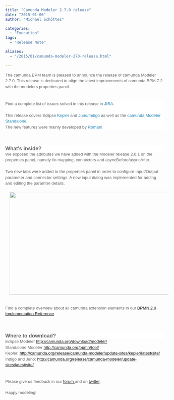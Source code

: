 ```yaml
---
title: "Camunda Modeler 2.7.0 release"
date: "2015-01-06"
author: "Michael Schöttes"

categories:
  - "Execution"
tags: 
  - "Release Note"

aliases:
  - "/2015/01/camunda-modeler-270-release.html"

---
```


<div>
<div dir="ltr" style="text-align: left;" trbidi="on">
<span style="background-color: white; color: #666666; font-family: Arial, Tahoma, Helvetica, FreeSans, sans-serif; font-size: 13.1999998092651px; line-height: 18.4799995422363px;">The camunda BPM team is pleased to announce the release of camunda Modeler 2.7.0. This release is dedicated to align the latest improvements of camunda BPM 7.2 with the modelers properties panel.&nbsp;</span><br />
<span style="background-color: white; color: #666666; font-family: Arial, Tahoma, Helvetica, FreeSans, sans-serif; font-size: 13.1999998092651px; line-height: 18.4799995422363px;"><br /></span>
<br />
<div style="background-color: white; color: #666666; font-family: Arial, Tahoma, Helvetica, FreeSans, sans-serif; font-size: 13.1999998092651px; line-height: 18.4799995422363px;">
Find a complete list of issues solved in this release in&nbsp;<a href="https://app.camunda.com/jira/secure/ReleaseNote.jspa?projectId=10230&amp;version=13292" style="color: #2288bb; text-decoration: none;">JIRA</a>.</div>
<div style="background-color: white; color: #666666; font-family: Arial, Tahoma, Helvetica, FreeSans, sans-serif; font-size: 13.1999998092651px; line-height: 18.4799995422363px;">
<br /></div>
<div style="background-color: white; color: #666666; font-family: Arial, Tahoma, Helvetica, FreeSans, sans-serif; font-size: 13.1999998092651px; line-height: 18.4799995422363px;">
<div class="MsoNormal">
<span lang="EN-US">This release covers Eclipse&nbsp;<a href="http://camunda.org/release/camunda-modeler/update-sites/kepler/latest/site/" style="color: #2288bb; text-decoration: none;">Kepler</a>&nbsp;and&nbsp;<a href="http://camunda.org/release/camunda-modeler/update-sites/latest/site/" style="color: #2288bb; text-decoration: none;">Juno/Indigo</a>&nbsp;as well as the&nbsp;<a href="http://camunda.org/bpmn/tool/" style="color: #2288bb; text-decoration: none;">camunda Modeler Standalone</a>.<o:p></o:p></span></div>
<div class="MsoNormal">
</div>
<a href="https://www.blogger.com/null" name="more"></a></div>
<div style="background-color: white; color: #666666; font-family: Arial, Tahoma, Helvetica, FreeSans, sans-serif; font-size: 13.1999998092651px; line-height: 18.4799995422363px;">
The new features were mainly developed by&nbsp;<a href="https://github.com/romansmirnov" style="color: #2288bb; text-decoration: none;">Roman</a>!</div>
<br />
<a name='more'></a><br />
<h3 style="background-color: white; color: #666666; font-family: Volkswagen, Arial, Helvetica, sans-serif !important; margin: 15px 0px 0px; position: relative;">
What's inside?</h3>
<span style="background-color: white; color: #666666; font-family: Arial, Tahoma, Helvetica, FreeSans, sans-serif; font-size: 13.1999998092651px; line-height: 18.4799995422363px;">We exposed the attributes we have added with the Modeler release 2.6.1 on the properties panel, namely i/o mapping, connectors and asyncBefore/asyncAfter.&nbsp;</span><br />
<span style="background-color: white; color: #666666; font-family: Arial, Tahoma, Helvetica, FreeSans, sans-serif; font-size: 13.1999998092651px; line-height: 18.4799995422363px;"><br /></span>
<span style="color: #666666; font-family: Arial, Tahoma, Helvetica, FreeSans, sans-serif;"><span style="background-color: white; font-size: 13.1999998092651px; line-height: 18.4799995422363px;">Two new tabs were added to the properties panel in order to configure Input/Output parameter and connector settings. A new input dialog was implemented for adding and editing the paramter details.&nbsp;</span></span><br />
<br />
<div class="separator" style="clear: both; text-align: center;">
<a href="http://1.bp.blogspot.com/-jWZ_r5i_xK8/VKvW6-exS3I/AAAAAAAADdY/6isMU93rsnU/s1600/modeler_release270_pp_general.png" imageanchor="1" style="margin-left: 1em; margin-right: 1em;"><img border="0" src="http://1.bp.blogspot.com/-jWZ_r5i_xK8/VKvW6-exS3I/AAAAAAAADdY/6isMU93rsnU/s1600/modeler_release270_pp_general.png" height="326" width="640" /></a></div>
<br />
<br />
<span style="background-color: white; color: #666666; font-family: Arial, Tahoma, Helvetica, FreeSans, sans-serif; font-size: 13.1999998092651px; line-height: 18.4799995422363px;">Find a complete overview about all camunda extension elements in our <a href="http://docs.camunda.org/latest/api-references/bpmn20/#custom-extensions">BPMN 2.0 Implementation Reference</a>.&nbsp;</span><br />
<span style="background-color: white; color: #666666; font-family: Arial, Tahoma, Helvetica, FreeSans, sans-serif; font-size: 13.1999998092651px; line-height: 18.4799995422363px;"><br /></span>
<br />
<h3 style="background-color: white; color: #666666; font-family: Volkswagen, Arial, Helvetica, sans-serif !important; margin: 15px 0px 0px; position: relative;">
Where to download?</h3>
<div>
<span style="background-color: white; color: #666666; font-family: Arial, Tahoma, Helvetica, FreeSans, sans-serif; font-size: 13.1999998092651px; line-height: 18.4799995422363px;">Eclipse Modeler&nbsp;<a href="http://camunda.org/download/modeler/">http://camunda.org/download/modeler/</a></span><br />
<span style="background-color: white; color: #666666; font-family: Arial, Tahoma, Helvetica, FreeSans, sans-serif; font-size: 13.1999998092651px; line-height: 18.4799995422363px;">Standalone Modeler&nbsp;<a href="http://camunda.org/bpmn/tool/">http://camunda.org/bpmn/tool/</a></span><br />
<span style="background-color: white; color: #666666; font-family: Arial, Tahoma, Helvetica, FreeSans, sans-serif; font-size: 13.1999998092651px; line-height: 18.4799995422363px;">Kepler: <a href="http://camunda.org/release/camunda-modeler/update-sites/kepler/latest/site/">http://camunda.org/release/camunda-modeler/update-sites/kepler/latest/site/</a></span><br />
<span style="background-color: white; color: #666666; font-family: Arial, Tahoma, Helvetica, FreeSans, sans-serif; font-size: 13.1999998092651px; line-height: 18.4799995422363px;">Indigo and Juno: <a href="http://camunda.org/release/camunda-modeler/update-sites/latest/site/">http://camunda.org/release/camunda-modeler/update-sites/latest/site/</a></span></div>
<div>
<br /></div>
<div>
<br /></div>
<div>
<span style="background-color: white; color: #666666; font-family: Arial, Tahoma, Helvetica, FreeSans, sans-serif; font-size: 13.1999998092651px; line-height: 18.4799995422363px;">Please give us feedback in our <a href="http://camunda.org/forum/">forum </a>and on <a href="https://twitter.com/camundaBPM">twitter</a>.</span></div>
<div>
<br /></div>
<div>
<span style="background-color: white; color: #666666; font-family: Arial, Tahoma, Helvetica, FreeSans, sans-serif; font-size: 13.1999998092651px; line-height: 18.4799995422363px;">Happy modeling!&nbsp;</span></div>
<div>
<br /></div>
<span style="background-color: white; color: #666666; font-family: Arial, Tahoma, Helvetica, FreeSans, sans-serif; font-size: 13.1999998092651px; line-height: 18.4799995422363px;"><br /></span>
<span style="background-color: white; color: #666666; font-family: Arial, Tahoma, Helvetica, FreeSans, sans-serif; font-size: 13.1999998092651px; line-height: 18.4799995422363px;"><br /></span></div>

</div>
